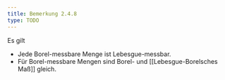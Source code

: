 ```yaml
---
title: Bemerkung 2.4.8
type: TODO
---
```


Es gilt
- Jede Borel-messbare Menge ist Lebesgue-messbar.
- Für Borel-messbare Mengen sind Borel- und [[Lebesgue-Borelsches Maß]] gleich.